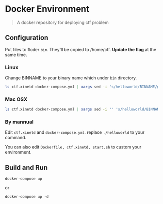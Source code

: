 # Docker Environment

> A docker repository for deploying ctf problem

## Configuration

Put files to floder `bin`. They'll be copied to /home/ctf. **Update the flag** at the same time.

### Linux

Change BINNAME to your binary name which under `bin` directory.

```sh
ls ctf.xinetd docker-compose.yml | xargs sed -i 's/helloworld/BINNAME/g'
```

### Mac OSX

```sh
ls ctf.xinetd docker-compose.yml | xargs sed -i '' 's/helloworld/BINNAME/g'
```

### By mannual

Edit `ctf.xinetd` and `docker-compose.yml`. replace `./helloworld` to your command.

You can also edit `Dockerfile, ctf.xinetd, start.sh` to custom your environment.

## Build and Run

    docker-compose up

or

    docker-compose up -d
